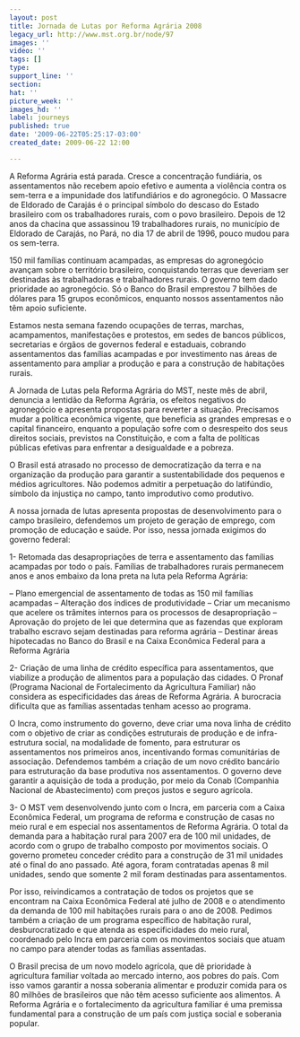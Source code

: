```yaml
---
layout: post
title: Jornada de Lutas por Reforma Agrária 2008
legacy_url: http://www.mst.org.br/node/97
images: ''
video: ''
tags: []
type: 
support_line: ''
section: 
hat: ''
picture_week: ''
images_hd: ''
label: journeys
published: true
date: '2009-06-22T05:25:17-03:00'
created_date: 2009-06-22 12:00

---
```

A Reforma Agrária está parada. Cresce a concentração fundiária, os assentamentos não recebem apoio efetivo e aumenta a violência contra os sem-terra e a impunidade dos latifundiários e do agronegócio. O Massacre de Eldorado de Carajás é o principal símbolo do descaso do Estado brasileiro com os trabalhadores rurais, com o povo brasileiro. Depois de 12 anos da chacina que assassinou 19 trabalhadores rurais, no município de Eldorado de Carajás, no Pará, no dia 17 de abril de 1996, pouco mudou para os sem-terra.
 
150 mil famílias continuam acampadas, as empresas do agronegócio avançam sobre o território brasileiro, conquistando terras que deveriam ser destinadas às trabalhadoras e trabalhadores rurais. O governo tem dado prioridade ao agronegócio. Só o Banco do Brasil emprestou 7 bilhões de dólares para 15 grupos econômicos, enquanto nossos assentamentos não têm apoio suficiente.
 
Estamos nesta semana fazendo ocupações de terras, marchas, acampamentos, manifestações e protestos, em sedes de bancos públicos, secretarias e órgãos de governos federal e estaduais, cobrando assentamentos das famílias acampadas e por investimento nas áreas de assentamento para ampliar a produção e para a construção de habitações rurais.
 
A Jornada de Lutas pela Reforma Agrária do MST, neste mês de abril, denuncia a lentidão da Reforma Agrária, os efeitos negativos do agronegócio e apresenta propostas para reverter a situação. Precisamos mudar a política econômica vigente, que beneficia as grandes empresas e o capital financeiro, enquanto a população sofre com o desrespeito dos seus direitos sociais, previstos na Constituição, e com a falta de políticas públicas efetivas para enfrentar a desigualdade e a pobreza.
  
O Brasil está atrasado no processo de democratização da terra e na organização da produção para garantir a sustentabilidade dos pequenos e médios agricultores. Não podemos admitir a perpetuação do latifúndio, símbolo da injustiça no campo, tanto improdutivo como produtivo.
 
A nossa jornada de lutas apresenta propostas de desenvolvimento para o campo brasileiro, defendemos um projeto de geração de emprego, com promoção de educação e saúde. Por isso, nessa jornada exigimos do governo federal:
 
1- Retomada das desapropriações de terra e assentamento das famílias acampadas por todo o país. Famílias de trabalhadores rurais permanecem anos e anos embaixo da lona preta na luta pela Reforma Agrária:
 
– Plano emergencial de assentamento de todas as 150 mil famílias acampadas
– Alteração dos índices de produtividade
– Criar um mecanismo que acelere os trâmites internos para os processos de desapropriação
– Aprovação do projeto de lei que determina que as fazendas que exploram trabalho escravo sejam destinadas para reforma agrária
– Destinar áreas hipotecadas no Banco do Brasil e na Caixa Econômica Federal para a Reforma Agrária

 
2- Criação de uma linha de crédito específica para assentamentos, que viabilize a produção de alimentos para a população das cidades. O Pronaf (Programa Nacional de Fortalecimento da Agricultura Familiar) não considera as especificidades das áreas de Reforma Agrária. A burocracia dificulta que as famílias assentadas tenham acesso ao programa.
 
O Incra, como instrumento do governo, deve criar uma nova linha de crédito com o objetivo de criar as condições estruturais de produção e de infra-estrutura social, na modalidade de fomento, para estruturar os assentamentos nos primeiros anos, incentivando formas comunitárias de associação. Defendemos também a criação de um novo crédito bancário para estruturação da base produtiva nos assentamentos. O governo deve garantir a aquisição de toda a produção, por meio da Conab (Companhia Nacional de Abastecimento) com preços justos e seguro agrícola.
 
3- O MST vem desenvolvendo junto com o Incra, em parceria com a Caixa Econômica Federal, um programa de reforma e construção de casas no meio rural e em especial nos assentamentos de Reforma Agrária. O total da demanda para a habitação rural para 2007 era de 100 mil unidades, de acordo com o grupo de trabalho composto por movimentos sociais. O governo prometeu conceder crédito para a construção de 31 mil unidades até o final do ano passado. Até agora, foram contratadas apenas 8 mil unidades, sendo que somente 2 mil foram destinadas para assentamentos.
 
Por isso, reivindicamos a contratação de todos os projetos que se encontram na Caixa Econômica Federal até julho de 2008 e o atendimento da demanda de 100 mil habitações rurais para o ano de 2008. Pedimos também a criação de um programa específico de habitação rural, desburocratizado e que atenda as especificidades do meio rural, coordenado pelo Incra em parceria com os movimentos sociais que atuam no campo para atender todas as famílias assentadas.
 
O Brasil precisa de um novo modelo agrícola, que dê prioridade à agricultura familiar voltada ao mercado interno, aos pobres do país. Com isso vamos garantir a nossa soberania alimentar e produzir comida para os 80 milhões de brasileiros que não têm acesso suficiente aos alimentos. A Reforma Agrária e o fortalecimento da agricultura familiar é uma premissa fundamental para a construção de um país com justiça social e soberania popular.

